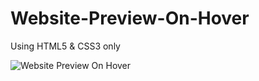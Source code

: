 # Website-Preview-On-Hover
Using HTML5 &amp; CSS3 only

![Website Preview On Hover](website%20preview.gif)
